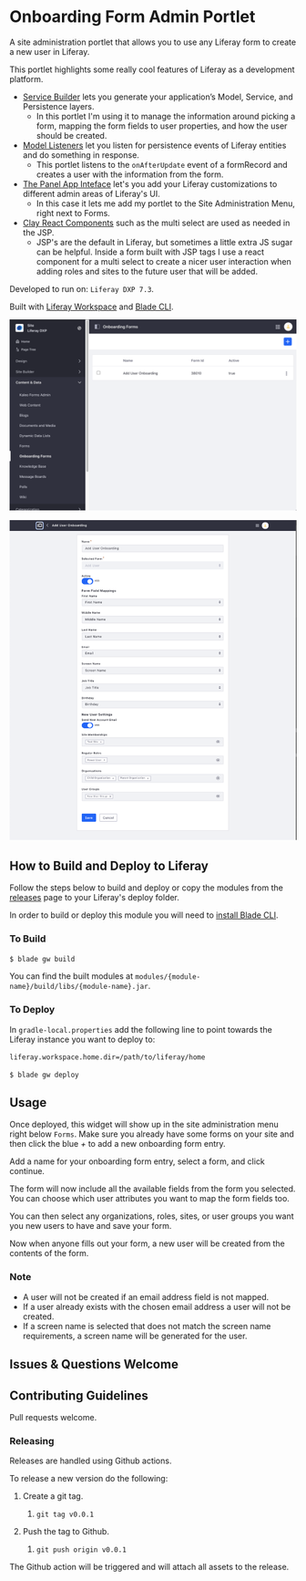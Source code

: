 # Onboarding Form Admin Portlet

A site administration portlet that allows you to use any Liferay form to create a new user in Liferay.

This portlet highlights some really cool features of Liferay as a development platform.

* [Service Builder](https://help.liferay.com/hc/en-us/articles/360033253091-What-is-Service-Builder-) lets you generate your application’s Model, Service, and Persistence layers.
  * In this portlet I'm using it to manage the information around picking a form, mapping the form fields to user properties, and how the user should be created.
* [Model Listeners](https://help.liferay.com/hc/en-us/articles/360029122631-Model-Listeners) let you listen for persistence events of Liferay entities and do something in response.
  * This portlet listens to the `onAfterUpdate` event of a formRecord and creates a user with the information from the form.
* [The Panel App Inteface](https://help.liferay.com/hc/en-us/articles/360028833612-Panel-App-Template) let's you add your Liferay customizations to different admin areas of Liferay's UI.
  * In this case it lets me add my portlet to the Site Administration Menu, right next to Forms.
* [Clay React Components](https://clayui.com/docs/components/multi-select.html) such as the multi select are used as needed in the JSP.
  * JSP's are the default in Liferay, but sometimes a little extra JS sugar can be helpful. Inside a form built with JSP tags I use a react component for a multi select to create a nicer user interaction when adding roles and sites to the future user that will be added.

Developed to run on: `Liferay DXP 7.3`.

Built with [Liferay Workspace](https://help.liferay.com/hc/en-us/articles/360029147471-Liferay-Workspace) and [Blade CLI](https://help.liferay.com/hc/en-us/articles/360029147071-Blade-CLI).

![view](/images/view.png)

![edit](/images/edit.png)

## How to Build and Deploy to Liferay

Follow the steps below to build and deploy or copy the modules from the [releases](../../releases/latest) page to your Liferay's deploy folder.

In order to build or deploy this module you will need to [install Blade CLI](https://help.liferay.com/hc/en-us/articles/360028833852-Installing-Blade-CLI).

### To Build

`$ blade gw build`

You can find the built modules at `modules/{module-name}/build/libs/{module-name}.jar`.

### To Deploy

In `gradle-local.properties` add the following line to point towards the Liferay instance you want to deploy to:
```
liferay.workspace.home.dir=/path/to/liferay/home
```

`$ blade gw deploy`

## Usage

Once deployed, this widget will show up in the site administration menu right below `Forms`. Make sure you already have some forms on your site and then click the blue *+* to add a new onboarding form entry.

Add a name for your onboarding form entry, select a form, and click continue.

The form will now include all the available fields from the form you selected. You can choose which user attributes you want to map the form fields too.

You can then select any organizations, roles, sites, or user groups you want you new users to have and save your form.

Now when anyone fills out your form, a new user will be created from the contents of the form.

### Note

* A user will not be created if an email address field is not mapped.
* If a user already exists with the chosen email address a user will not be created.
* If a screen name is selected that does not match the screen name requirements, a screen name will be generated for the user.

## Issues & Questions Welcome

## Contributing Guidelines

Pull requests welcome.

### Releasing

Releases are handled using Github actions.

To release a new version do the following:

1. Create a git tag.

	1. `git tag v0.0.1`

1. Push the tag to Github.

	1. `git push origin v0.0.1`

The Github action will be triggered and will attach all assets to the release.